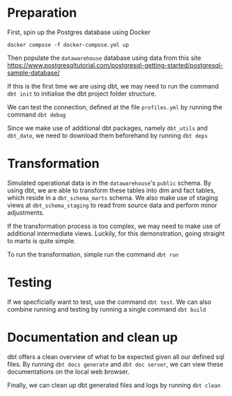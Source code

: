 # Preparation
First, spin up the Postgres database using Docker
```
docker compose -f docker-compose.yml up
```

Then populate the `datawarehouse` database using data from this site https://www.postgresqltutorial.com/postgresql-getting-started/postgresql-sample-database/

If this is the first time we are using dbt, we may need to run the command `dbt init` to initialise the dbt project folder structure.

We can test the connection, defined at the file `profiles.yml` by running the command `dbt debug`

Since we make use of additional dbt packages, namely `dbt_utils` and `dbt_date`, we need to download them beforehand by running `dbt deps`

# Transformation
Simulated operational data is in the `datawarehouse`'s `public` schema. By using dbt, we are able to transform these tables into dim and fact tables, which reside in a `dbt_schema_marts` schema. We also make use of staging views at `dbt_schema_staging` to read from source data and perform minor adjustments.

If the transformation process is too complex, we may need to make use of additional intermediate views. Luckily, for this demonstration, going straight to marts is quite simple.

To run the transformation, simple run the command `dbt run`

# Testing
If we specficially want to test, use the command `dbt test`. We can also combine running and testing by running a single command `dbt build`

# Documentation and clean up
dbt offers a clean overview of what to be expected given all our defined sql files. By running `dbt docs generate` and `dbt doc server`, we can view these documentations on the local web browser.

Finally, we can clean up dbt generated files and logs by running `dbt clean`
